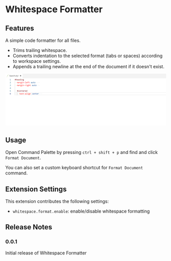 # Whitespace Formatter

## Features

A simple code formatter for all files.

- Trims trailing whitespace.
- Converts indentation to the selected format (tabs or spaces) according to workspace settings.
- Appends a trailing newline at the end of the document if it doesn't exist.

![Format in action](images/format.gif)

## Usage

Open Command Palette by pressing `ctrl + shift + p` and find and click `Format Document`.

You can also set a custom keyboard shortcut for `Format Document` command.

## Extension Settings

This extension contributes the following settings:

- `whitespace.format.enable`: enable/disable whitespace formatting

## Release Notes

### 0.0.1

Initial release of Whitespace Formatter
